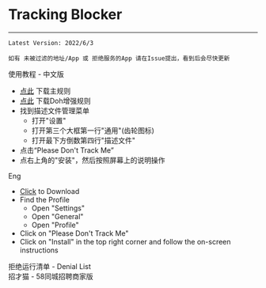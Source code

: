 # Tracking Blocker
---------------------------------------  
    Latest Version: 2022/6/3  
  
    如有 未被过滤的地址/App 或 拒绝服务的App 请在Issue提出，看到后会尽快更新
  
使用教程 - 中文版  
- [点此](https://cdn.jsdelivr.net/gh/jimmyk1m/TB/main.mobileconfig) 下载主规则
- [点此](https://cdn.jsdelivr.net/gh/jimmyk1m/TB/doh.mobileconfig) 下载Doh增强规则
- 找到描述文件管理菜单  
    - 打开"设置"  
    - 打开第三个大框第一行"通用"(齿轮图标)  
    - 打开最下方倒数第四行"描述文件"  
- 点击“Please Don't Track Me”  
- 点右上角的"安装"，然后按照屏幕上的说明操作  
  
  
Eng  
- [Click](https://cdn.jsdelivr.net/gh/jimmyk1m/TB/apple.mobileconfig) to Download  
- Find the Profile  
    - Open "Settings"  
    - Open "General"  
    - Open "Profile"  
- Click on "Please Don't Track Me"  
- Click on "Install" in the top right corner and follow the on-screen instructions  

拒绝运行清单 - Denial List  
招才猫 - 58同城招聘商家版
